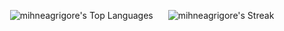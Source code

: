 <p align="center">
  <img src="https://github-readme-stats.vercel.app/api/top-langs/?username=mihneagrigore&theme=gruvbox&show_icons=true&hide_border=false&layout=compact" alt="mihneagrigore's Top Languages" style="margin-right: 20px;">
  <img src="https://github-readme-streak-stats.herokuapp.com/?user=mihneagrigore&theme=gruvbox&hide_border=false" alt="mihneagrigore's Streak">
</p>
